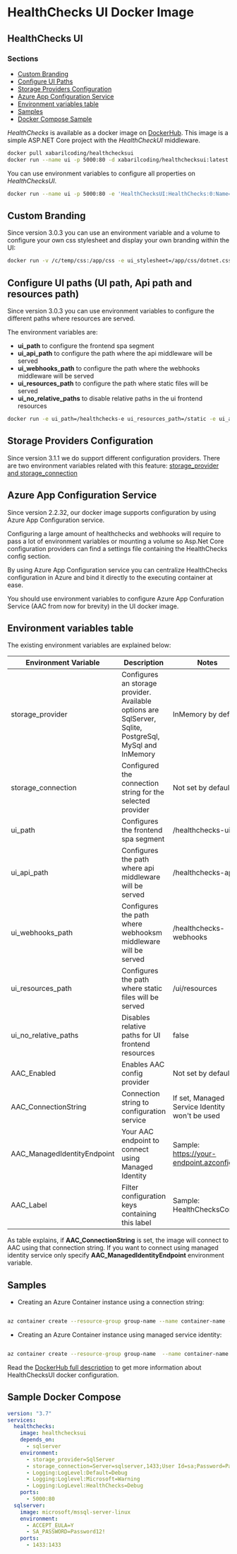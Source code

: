 # HealthChecks UI Docker Image

## HealthChecks UI

### Sections

- [Custom Branding](#Custom-Branding)
- [Configure UI Paths](<#Configure-UI-paths-(UI-path,-Api-path-and-resources-path)>)
- [Storage Providers Configuration](#Storage-Providers-Configuration)
- [Azure App Configuration Service](#Azure-App-Configuration-Service)
- [Environment variables table](#Environment-variables-table)
- [Samples](#Samples)
- [Docker Compose Sample](#Sample-Docker-Compose)

_HealthChecks_ is available as a docker image on [DockerHub](https://hub.docker.com/r/xabarilcoding/healthchecksui/). This image is a simple ASP.NET Core project with the _HealthCheckUI_ middleware.

```bash
docker pull xabarilcoding/healthchecksui
docker run --name ui -p 5000:80 -d xabarilcoding/healthchecksui:latest
```

You can use environment variables to configure all properties on _HealthChecksUI_.

```bash
docker run --name ui -p 5000:80 -e 'HealthChecksUI:HealthChecks:0:Name=httpBasic' -e 'HealthChecksUI:HealthChecks:0:Uri=http://the-healthchecks-server-path' -d xabarilcoding/healthchecksui:latest
```

## Custom Branding

Since version 3.0.3 you can use an environment variable and a volume to configure your own css stylesheet and display your own branding within the UI:

```bash
docker run -v /c/temp/css:/app/css -e ui_stylesheet=/app/css/dotnet.css -p 5000:80 xabarilcoding/healthchecksui:latest
```

## Configure UI paths (UI path, Api path and resources path)

Since version 3.0.3 you can use environment variables to configure the different paths where resources are served.

The environment variables are:

- **ui_path** to configure the frontend spa segment
- **ui_api_path** to configure the path where the api middleware will be served
- **ui_webhooks_path** to configure the path where the webhooks middleware will be served
- **ui_resources_path** to configure the path where static files will be served
- **ui_no_relative_paths** to disable relative paths in the ui frontend resources

```bash
docker run -e ui_path=/healthchecks-e ui_resources_path=/static -e ui_api_path=/health-api -p 5000:80 xabarilcoding/healthchecksui:latest
```

## Storage Providers Configuration

Since version 3.1.1 we do support different configuration providers. There are two environment variables related with this feature: [storage_provider and storage_connection](#Environment-variables-table)

## Azure App Configuration Service

Since version 2.2.32, our docker image supports configuration by using Azure App Configuration service.

Configuring a large amount of healthchecks and webhooks will require to pass a lot of environment variables or mounting a volume so Asp.Net Core configuration providers can find a settings file containing the HealthChecks config section.

By using Azure App Configuration service you can centralize HealthChecks configuration in Azure and bind it directly to the executing container at ease.

You should use environment variables to configure Azure App Confuration Service (AAC from now for brevity) in the UI docker image.

## Environment variables table

The existing environment variables are explained below:

| Environment Variable        | Description                                                                                             | Notes                                          |
| --------------------------- | ------------------------------------------------------------------------------------------------------- | ---------------------------------------------- |
| storage_provider            | Configures an storage provider. Available options are SqlServer, Sqlite, PostgreSql, MySql and InMemory | InMemory by default                            |
| storage_connection          | Configured the connection string for the selected provider                                              | Not set by default                             |
| ui_path                     | Configures the frontend spa segment                                                                     | /healthchecks-ui                               |
| ui_api_path                 | Configures the path where api middleware will be served                                                 | /healthchecks-api                              |
| ui_webhooks_path            | Configures the path where webhooksm middleware will be served                                           | /healthchecks-webhooks                         |
| ui_resources_path           | Configures the path where static files will be served                                                   | /ui/resources                                  |
| ui_no_relative_paths        | Disables relative paths for UI frontend resources                                                       | false                                          |
| AAC_Enabled                 | Enables AAC config provider                                                                             | Not set by default                             |
| AAC_ConnectionString        | Connection string to configuration service                                                              | If set, Managed Service Identity won't be used |
| AAC_ManagedIdentityEndpoint | Your AAC endpoint to connect using Managed Identity                                                     | Sample: https://your-endpoint.azconfig.io      |
| AAC_Label                   | Filter configuration keys containing this label                                                         | Sample: HealthChecksConfig                     |

As table explains, if **AAC_ConnectionString** is set, the image will connect to AAC using that connection string.
If you want to connect using managed identity service only specify **AAC_ManagedIdentityEndpoint** environment variable.

## Samples

- Creating an Azure Container instance using a connection string:

```bash

az container create --resource-group group-name --name container-name -e 'AAC_Enabled=true' 'AAC_Label=HealthChecksConfig' 'AAC_ConnectionString=Endpoint={your_connectionstring}' --image xabarilcoding/healthchecksui:latest --dns-name-label dns-checks --ports 80

```

- Creating an Azure Container instance using managed service identity:

```bash

az container create --resource-group group-name  --name container-name -e 'AAC_Enabled=true' 'AAC_Label=HealthChecksConfig' 'AAC_ManagedIdentityEndpoint=https://your-endpoint.azconfig.io' --image xabarilcoding/healthchecksui:latest  --dns-name-label dns-checks-msi --ports 80 --assign-identity

```

Read the [DockerHub full description](https://hub.docker.com/r/xabarilcoding/healthchecksui/) to get more information about HealthChecksUI docker configuration.

## Sample Docker Compose

```yaml
version: "3.7"
services:
  healthchecks:
    image: healthchecksui
    depends_on:
      - sqlserver
    environment:
      - storage_provider=SqlServer
      - storage_connection=Server=sqlserver,1433;User Id=sa;Password=Password12!;Initial Catalog=DockerUI
      - Logging:LogLevel:Default=Debug
      - Logging:Loglevel:Microsoft=Warning
      - Logging:LogLevel:HealthChecks=Debug
    ports:
      - 5000:80
  sqlserver:
    image: microsoft/mssql-server-linux
    environment:
      - ACCEPT_EULA=Y
      - SA_PASSWORD=Password12!
    ports:
      - 1433:1433
```
